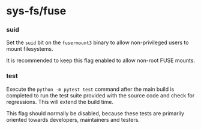 # sys-fs/fuse

### suid
Set the `suid` bit on the `fusermount3` binary to allow non-privileged users to mount filesystems.

It is recommended to keep this flag enabled to allow non-root FUSE mounts.

### test
Execute the `python -m pytest test` command after the main build is completed to run the test suite provided with the source code and check for regressions. This will extend the build time.

This flag should normally be disabled, because these tests are primarily oriented towards developers, maintainers and testers.
